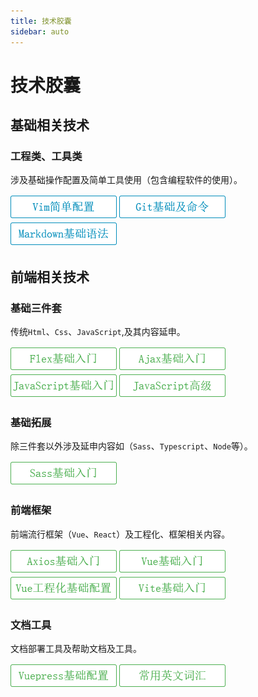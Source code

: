 ```yaml
---
title: 技术胶囊
sidebar: auto
---
```


# 技术胶囊

## 基础相关技术

### 工程类、工具类

涉及基础操作配置及简单工具使用（包含编程软件的使用）。

[![vim](../.vuepress/public/vimpz.png)](vim简单配置.md) 	[![git](../.vuepress/public/gitbase.png)](git基础及命令.md)		[![markdown](../.vuepress/public/markdown.png)](markdown基本语法.md)

## 前端相关技术

### 基础三件套

传统`Html`、`Css`、`JavaScript`,及其内容延申。

[![flex](../.vuepress/public/flex.png)](flex基础入门.md)		[![ajax](../.vuepress/public/ajax.png)](ajax入门.md)		[![JavaScript](../.vuepress/public/JavaScript.png)](JavaScript基础入门.md)		[![JavaScript](../.vuepress/public/JavaScriptgj.png)](JavaScript高级.md)

### 基础拓展

除三件套以外涉及延申内容如（`Sass`、`Typescript`、`Node`等）。

[![sass](../.vuepress/public/sass.png)](sass基础入门.md)

### 前端框架

前端流行框架（`Vue`、`React`）及工程化、框架相关内容。

[![axios](../.vuepress/public/axios.png)](axios入门.md)	[![vue](../.vuepress/public/vue.png)](vue基础入门.md)	[![vue工程](../.vuepress/public/vue-project.png)](vue工程化基础配置.md)	[![vite](../.vuepress/public/vite.png)](vite基础入门.md)	

### 文档工具

文档部署工具及帮助文档及工具。

[![vuepress](../.vuepress/public/vuepress.png)](vuepress基础配置.md)		[![英文词汇](../.vuepress/public/ywch.png)](常用英文词汇.md)

